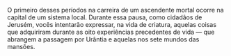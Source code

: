 ﻿O primeiro desses períodos na carreira de um ascendente mortal ocorre na capital de um sistema local. Durante essa pausa, como cidadãos de Jerusém, vocês intentarão expressar, na vida de criatura, aquelas coisas que adquiriram durante as oito experiências precedentes de vida — que abrangem a passagem por Urântia e aquelas nos sete mundos das mansões.